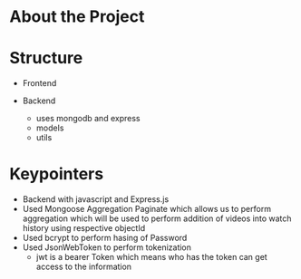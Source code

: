 # About the Project

# Structure

- Frontend

- Backend
  - uses mongodb and express
  - models
  - utils

# Keypointers

- Backend with javascript and Express.js
- Used Mongoose Aggregation Paginate which allows us to perform aggregation which will be used to perform addition of videos into watch history using respective objectId
- Used bcrypt to perform hasing of Password
- Used JsonWebToken to perform tokenization
  - jwt is a bearer Token which means who has the token can get access to the information
